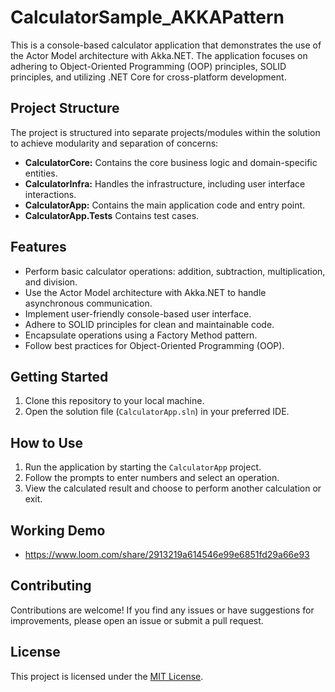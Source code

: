 # CalculatorSample_AKKAPattern

This is a console-based calculator application that demonstrates the use of the Actor Model architecture with Akka.NET. The application focuses on adhering to Object-Oriented Programming (OOP) principles, SOLID principles, and utilizing .NET Core for cross-platform development.

## Project Structure

The project is structured into separate projects/modules within the solution to achieve modularity and separation of concerns:

- **CalculatorCore:** Contains the core business logic and domain-specific entities.
- **CalculatorInfra:** Handles the infrastructure, including user interface interactions.
- **CalculatorApp:** Contains the main application code and entry point.
- **CalculatorApp.Tests** Contains test cases.

## Features

- Perform basic calculator operations: addition, subtraction, multiplication, and division.
- Use the Actor Model architecture with Akka.NET to handle asynchronous communication.
- Implement user-friendly console-based user interface.
- Adhere to SOLID principles for clean and maintainable code.
- Encapsulate operations using a Factory Method pattern.
- Follow best practices for Object-Oriented Programming (OOP).

## Getting Started

1. Clone this repository to your local machine.
2. Open the solution file (`CalculatorApp.sln`) in your preferred IDE.

## How to Use

1. Run the application by starting the `CalculatorApp` project.
2. Follow the prompts to enter numbers and select an operation.
3. View the calculated result and choose to perform another calculation or exit.

## Working Demo

 - https://www.loom.com/share/2913219a614546e99e6851fd29a66e93

## Contributing

Contributions are welcome! If you find any issues or have suggestions for improvements, please open an issue or submit a pull request.

## License

This project is licensed under the [MIT License](LICENSE).

